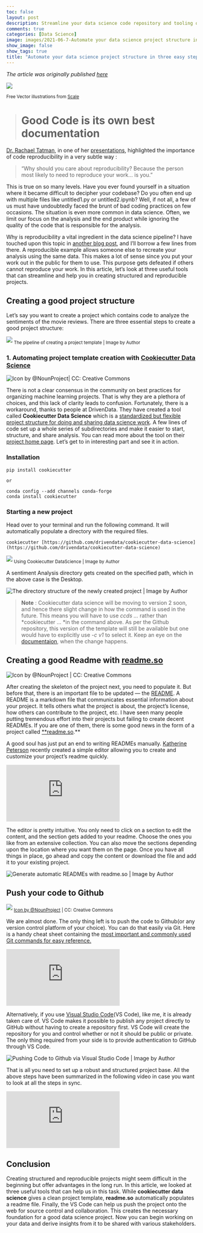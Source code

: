 ```yaml
---
toc: false
layout: post
description: Streamline your data science code repository and tooling quickly and efficiently
comments: true
categories: [Data Science]
image: images/2021-06-7-Automate your data science project structure in three easy step/0.png
show_image: false
show_tags: true
title: "Automate your data science project structure in three easy steps"
---
```


*The article was originally published [here](https://towardsdatascience.com/automate-your-data-science-project-structure-in-three-easy-steps-277c92328d24?sk=72df9f0f306dd6deb4be757008e3b956f)*



![](https://cdn-images-1.medium.com/max/2000/1*z0VoWoaLTXXPv2MN_7b1GQ.png)

<sub>Free Vector illustrations from [Scale](https://2.flexiple.com/scale/all-illustrations?search=code&gender-option-field=Female%7CMale%7CBoth)

> # Good Code is its own best documentation

[Dr. Rachael Tatman](https://twitter.com/rctatman?ref_src=twsrc%5Egoogle%7Ctwcamp%5Eserp%7Ctwgr%5Eauthor), in one of her [presentations](http://www.rctatman.com/files/Tatman_2018_ReproducibleML.pdf), highlighted the importance of code reproducibility in a very subtle way :
>  “Why should you care about reproducibility? Because the person most likely to need to reproduce your work… is you.”

This is true on so many levels. Have you ever found yourself in a situation where it became difficult to decipher your codebase? Do you often end up with multiple files like untitled1.py or untitled2.ipynb? Well, if not all, a few of us must have undoubtedly faced the brunt of bad coding practices on few occasions. The situation is even more common in data science. Often, we limit our focus on the analysis and the end product while ignoring the quality of the code that is responsible for the analysis.

Why is reproducibility a vital ingredient in the data science pipeline? I have touched upon this topic in [another blog post](https://towardsdatascience.com/getting-more-out-of-your-kaggle-notebooks-fb2530ece942?sk=99d718e3b75d8de58e4c1fb23cdc09c4), and I’ll borrow a few lines from there. A reproducible example allows someone else to recreate your analysis using the same data. This makes a lot of sense since you put your work out in the public for them to use. This purpose gets defeated if others cannot reproduce your work. In this article, let’s look at three useful tools that can streamline and help you in creating structured and reproducible projects.

## Creating a good project structure

Let’s say you want to create a project which contains code to analyze the sentiments of the movie reviews. There are three essential steps to create a good project structure:

![](https://cdn-images-1.medium.com/max/2294/1*TwzEaKcZUff8VQkt6ooGsw.png)
<sub>The pipeline of creating a project template | Image by Author

### 1. Automating project template creation with [Cookiecutter Data Science](https://github.com/drivendata/cookiecutter-data-science)

![[](https://thenounproject.com/term/baking/2870320) 
<sub> Icon by @NounProject| CC: Creative Commons](https://cdn-images-1.medium.com/max/2000/1*Gw61dGYG48pd5VO3srkgGg.png)

There is not a clear consensus in the community on best practices for organizing machine learning projects. That is why they are a plethora of choices, and this lack of clarity leads to confusion. Fortunately, there is a workaround, thanks to people at DrivenData. They have created a tool called **Cookiecutter Data Science** which is a [standardized but flexible project structure for doing and sharing data science work](https://github.com/drivendata/cookiecutter-data-science). A few lines of code set up a whole series of subdirectories and make it easier to start, structure, and share analysis. You can read more about the tool on their [project home page](http://drivendata.github.io/cookiecutter-data-science/). Let’s get to in interesting part and see it in action.

### Installation

    pip install cookiecutter

    or

    conda config --add channels conda-forge
    conda install cookiecutter

### Starting a new project

Head over to your terminal and run the following command. It will automatically populate a directory with the required files.

    cookiecutter [https://github.com/drivendata/cookiecutter-data-science](https://github.com/drivendata/cookiecutter-data-science)

![](https://cdn-images-1.medium.com/max/2210/1*w-_2fdm2vXINDfg7j5m10Q.gif)
<sub> Using Cookiecutter DataScience | Image by Author

A sentiment Analysis directory gets created on the specified path, which in the above case is the Desktop.

![The directory structure of the newly created project | Image by Author](https://cdn-images-1.medium.com/max/2000/1*XNDkQBEsy07bHOlQNHohig.png)
>  **Note** : Cookiecutter data science will be moving to version 2 soon, and hence there slight change in how the command is used in the future. This means you will have to use *ccds ...* rather than *cookiecutter ... *in the command above. As per the Github repository, this version of the template will still be available but one would have to explicitly use *-c v1* to select it. Keep an eye on the [documentaion](https://github.com/drivendata/cookiecutter-data-science#new-version-of-cookiecutter-data-science), when the change happens.

## Creating a good Readme with [readme.so](https://readme.so/)

![[Icon by @NounProject](https://thenounproject.com/search/?q=Page&i=2359483) | CC: Creative Commons](https://cdn-images-1.medium.com/max/2000/1*pFC6ZB0FMVita5OHWVpF_g.png)

After creating the skeleton of the project next, you need to populate it. But before that, there is an important file to be updated — the [README](https://docs.github.com/en/github/creating-cloning-and-archiving-repositories/creating-a-repository-on-github/about-readmes). A README is a markdown file that communicates essential information about your project. It tells others what the project is about, the project’s license, how others can contribute to the project, etc. I have seen many people putting tremendous effort into their projects but failing to create decent READMEs. If you are one of them, there is some good news in the form of a project called [**readme.so](https://readme.so/).**

A good soul has just put an end to writing READMEs manually. [Katherine Peterson](https://twitter.com/katherinecodes) recently created a simple editor allowing you to create and customize your project’s readme quickly.

 <iframe src="https://medium.com/media/c1ab59be4e3029a30adae1cf3dd6577a" frameborder=0></iframe>

The editor is pretty intuitive. You only need to click on a section to edit the content, and the section gets added to your readme. Choose the ones you like from an extensive collection. You can also move the sections depending upon the location where you want them on the page. Once you have all things in place, go ahead and copy the content or download the file and add it to your existing project.

![Generate automatic READMEs with readme.so | Image by Author](https://cdn-images-1.medium.com/max/3126/1*Le7xvk0HTxsGR-_xb6eNvA.gif)

## Push your code to Github

![](https://cdn-images-1.medium.com/max/2000/1*7cBYwVhMG_NSHLXifrkmeg.png)
    <sub> [Icon by @NounProject](https://thenounproject.com/search/?q=Github&i=2346914) | CC: Creative Commons

We are almost done. The only thing left is to push the code to Github(or any version control platform of your choice). You can do that easily via Git. Here is a handy cheat sheet containing the [most important and commonly used Git commands for easy reference.](https://education.github.com/git-cheat-sheet-education.pdf)

 <iframe src="https://medium.com/media/58585761cded8c233f1568e936719f27" frameborder=0></iframe>

Alternatively, if you use [Visual Studio Code](https://code.visualstudio.com/)(VS Code), like me, it is already taken care of. VS Code makes it possible to publish any project directly to GitHub without having to create a repository first. VS Code will create the repository for you and control whether or not it should be public or private. The only thing required from your side is to provide authentication to GitHub through VS Code.

![Pushing Code to Github via Visual Studio Code | Image by Author](https://cdn-images-1.medium.com/max/3588/1*XCJ5_8uE1n8B8jf3iUWRAw.gif)

That is all you need to set up a robust and structured project base. All the above steps have been summarized in the following video in case you want to look at all the steps in sync.

 <iframe src="https://medium.com/media/482da1aaaf65139b92d6f68f8b29b328" frameborder=0></iframe>

## Conclusion

Creating structured and reproducible projects might seem difficult in the beginning but offer advantages in the long run. In this article, we looked at three useful tools that can help us in this task. While **cookiecutter data science** gives a clean project template, **readme.so** automatically populates a readme file. Finally, the VS Code can help us push the project onto the web for source control and collaboration. This creates the necessary foundation for a good data science project. Now you can begin working on your data and derive insights from it to be shared with various stakeholders.
